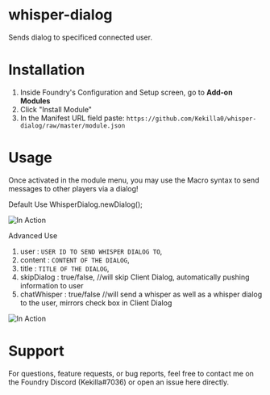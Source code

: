 # whisper-dialog
 Sends dialog to specificed connected user.

# Installation
1. Inside Foundry's Configuration and Setup screen, go to **Add-on Modules**
2. Click "Install Module"
3. In the Manifest URL field paste: `https://github.com/Kekilla0/whisper-dialog/raw/master/module.json`

# Usage
Once activated in the module menu, you may use the Macro syntax to send messages to other players via a dialog!

Default Use
WhisperDialog.newDialog();

![In Action](https://i.gyazo.com/89ea3a782c46e1da89a5351e44987d6c.gif)

Advanced Use
1. user : `USER ID TO SEND WHISPER DIALOG TO`,
2. content : `CONTENT OF THE DIALOG`,
3. title : `TITLE OF THE DIALOG`,
4. skipDialog : true/false, //will skip Client Dialog, automatically pushing information to user
5. chatWhisper : true/false //will send a whisper as well as a whisper dialog to the user, mirrors check box in Client Dialog

![In Action](https://i.gyazo.com/546475532d233ba3f4c3a08bda38c348.gif)

# Support
For questions, feature requests, or bug reports, feel free to contact me on the Foundry Discord (Kekilla#7036) or open an issue here directly.
